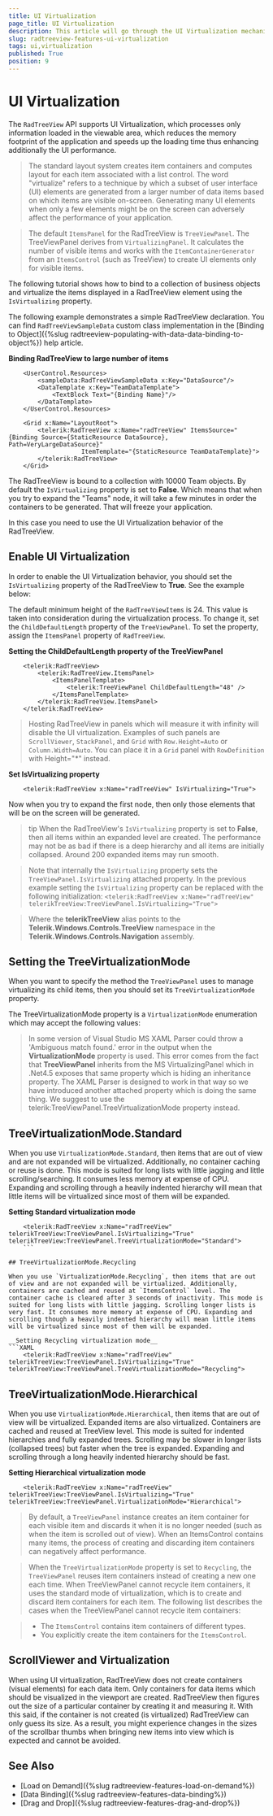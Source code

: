 ```yaml
---
title: UI Virtualization
page_title: UI Virtualization
description: This article will go through the UI Virtualization mechanism of the RadTreeView.
slug: radtreeview-features-ui-virtualization
tags: ui,virtualization
published: True
position: 9
---
```


# UI Virtualization

The `RadTreeView` API supports UI Virtualization, which processes only information loaded in the viewable area, which reduces the memory footprint of the application and speeds up the loading time thus enhancing additionally the UI performance.

> The standard layout system creates item containers and computes layout for each item associated with a list control. The word "virtualize" refers to a technique by which a subset of user interface (UI) elements are generated from a larger number of data items based on which items are visible on-screen. Generating many UI elements when only a few elements might be on the screen can adversely affect the performance of your application.

>The default `ItemsPanel` for the RadTreeView is `TreeViewPanel`. The TreeViewPanel derives from `VirtualizingPanel`. It calculates the number of visible items and works with the `ItemContainerGenerator` from an `ItemsControl` (such as TreeView) to create UI elements only for visible items.

The following tutorial shows how to bind to a collection of business objects and virtualize the items displayed in a RadTreeView element using the `IsVirtualizing` property.

The following example demonstrates a simple RadTreeView declaration. You can find `RadTreeViewSampleData` custom class implementation in the [Binding to Object]({%slug radtreeview-populating-with-data-data-binding-to-object%}) help article.

__Binding RadTreeView to large number of items__
```XAML
	<UserControl.Resources>	
	    <sampleData:RadTreeViewSampleData x:Key="DataSource"/>	
	    <DataTemplate x:Key="TeamDataTemplate">
	        <TextBlock Text="{Binding Name}"/>
	    </DataTemplate>	
	</UserControl.Resources>
	
	<Grid x:Name="LayoutRoot">	
	    <telerik:RadTreeView x:Name="radTreeView" ItemsSource="{Binding Source={StaticResource DataSource}, Path=VeryLargeDataSource}"
	                ItemTemplate="{StaticResource TeamDataTemplate}">
	    </telerik:RadTreeView>	
	</Grid>
```

The RadTreeView is bound to a collection with 10000 Team objects. By default the `IsVirtualizing` property is set to __False__. Which means that when you try to expand the "Teams" node, it will take a few minutes in order the containers to be generated. That will freeze your application.

In this case you need to use the UI Virtualization behavior of the RadTreeView. 

## Enable UI Virtualization

In order to enable the UI Virtualization behavior, you should set the `IsVirtualizing` property of the RadTreeView to __True__. See the example below:

The default minimum height of the `RadTreeViewItems` is 24. This value is taken into consideration during the virtualization process. To change it, set the `ChildDefaultLength` property of the `TreeViewPanel`. To set the property, assign the `ItemsPanel` property of `RadTreeView`.

__Setting the ChildDefaultLength property of the TreeViewPanel__
```XAML
	<telerik:RadTreeView>
		<telerik:RadTreeView.ItemsPanel>
			<ItemsPanelTemplate>
				<telerik:TreeViewPanel ChildDefaultLength="48" />
			</ItemsPanelTemplate>
		</telerik:RadTreeView.ItemsPanel>
	</telerik:RadTreeView>
```

> Hosting RadTreeView in panels which will measure it with infinity will disable the UI virtualization. Examples of such panels are `ScrollViewer`, `StackPanel`, and `Grid` with `Row.Height=Auto` or `Column.Width=Auto`. You can place it in a `Grid` panel with `RowDefinition` with Height="*" instead. 

__Set IsVirtualizing property__
```XAML
	<telerik:RadTreeView x:Name="radTreeView" IsVirtualizing="True">
```

Now when you try to expand the first node, then only those elements that will be on the screen will be generated.

>tip When the RadTreeView's `IsVirtualizing` property is set to __False__, then all items within an expanded level are created. The performance may not be as bad if there is a deep hierarchy and all items are initially collapsed. Around 200 expanded items may run smooth.

>Note that internally the `IsVirtualizing` property sets the `TreeViewPanel.IsVirtualizing` attached property. In the previous example setting the `IsVirtualizing` property can be replaced with the following initialization:	
`<telerik:RadTreeView x:Name="radTreeView" telerikTreeView:TreeViewPanel.IsVirtualizing="True">`

>Where the __telerikTreeView__ alias points to the __Telerik.Windows.Controls.TreeView__ namespace in the __Telerik.Windows.Controls.Navigation__ assembly.

## Setting the TreeVirtualizationMode

When you want to specify the method the `TreeViewPanel` uses to manage virtualizing its child items, then you should set its `TreeVirtualizationMode` property.

The TreeVirtualizationMode property is a `VirtualizationMode` enumeration which may accept the following values:

> In some version of Visual Studio MS XAML Parser could throw a 'Ambiguous match found.' error in the output when the __VirtualizationMode__ property is used. This error comes from the fact that __TreeViewPanel__ inherits from the MS VirtualizingPanel which in .Net4.5 exposes that same property which is hiding an inheritance property. The XAML Parser is designed to work in that way so we have introduced another attached property which is doing the same thing. We suggest to use the telerik:TreeViewPanel.TreeVirtualizationMode property instead.

## TreeVirtualizationMode.Standard

When you use `VirtualizationMode.Standard`, then items that are out of view and are not expanded will be virtualized. Additionally, no container caching or reuse is done. This mode is suited for long lists with little jagging and little scrolling/searching. It consumes less memory at expense of CPU. Expanding and scrolling through a heavily indented hierarchy will mean that little items will be virtualized since most of them will be expanded.

__Setting Standard virtualization mode__
```XAML
	<telerik:RadTreeView x:Name="radTreeView" telerikTreeView:TreeViewPanel.IsVirtualizing="True" telerikTreeView:TreeViewPanel.TreeVirtualizationMode="Standard">
	```

## TreeVirtualizationMode.Recycling

When you use `VirtualizationMode.Recycling`, then items that are out of view and are not expanded will be virtualized. Additionally, containers are cached and reused at `ItemsControl` level. The container cache is cleared after 3 seconds of inactivity. This mode is suited for long lists with little jagging. Scrolling longer lists is very fast. It consumes more memory at expense of CPU. Expanding and scrolling though a heavily indented hierarchy will mean little items will be virtualized since most of them will be expanded.

__Setting Recycling virtualization mode__
```XAML
	<telerik:RadTreeView x:Name="radTreeView" telerikTreeView:TreeViewPanel.IsVirtualizing="True" telerikTreeView:TreeViewPanel.TreeVirtualizationMode="Recycling">
```

## TreeVirtualizationMode.Hierarchical

When you use `VirtualizationMode.Hierarchical`, then items that are out of view will be virtualized. Expanded items are also virtualized. Containers are cached and reused at TreeView level. This mode is suited for indented hierarchies and fully expanded trees. Scrolling may be slower in longer lists (collapsed trees) but faster when the tree is expanded. Expanding and scrolling through a long heavily indented hierarchy should be fast.

__Setting Hierarchical virtualization mode__
```XAML
	<telerik:RadTreeView x:Name="radTreeView" telerikTreeView:TreeViewPanel.IsVirtualizing="True" telerikTreeView:TreeViewPanel.VirtualizationMode="Hierarchical">
```

> By default, a `TreeViewPanel` instance creates an item container for each visible item and discards it when it is no longer needed (such as when the item is scrolled out of view). When an ItemsControl contains many items, the process of creating and discarding item containers can negatively affect performance. 

>When the `TreeVirtualizationMode` property is set to `Recycling`, the `TreeViewPanel` reuses item containers instead of creating a new one each time. When TreeViewPanel cannot recycle item containers, it uses the standard mode of virtualization, which is to create and discard item containers for each item. The following list describes the cases when the TreeViewPanel cannot recycle item containers:

> - The `ItemsControl` contains item containers of different types. 
> - You explicitly create the item containers for the `ItemsControl`.

## ScrollViewer and Virtualization

When using UI virtualization, RadTreeView does not create containers (visual elements) for each data item. Only containers for data items which should be visualized in the viewport are created. RadTreeView then figures out the size of a particular container by creating it and measuring it. With this said, if the container is not created (is virtualized) RadTreeView can only guess its size. As a result, you might experience changes in the sizes of the scrollbar thumbs when bringing new items into view which is expected and cannot be avoided.

## See Also
 * [Load on Demand]({%slug radtreeview-features-load-on-demand%})
 * [Data Binding]({%slug radtreeview-features-data-binding%})
 * [Drag and Drop]({%slug radtreeview-features-drag-and-drop%})

